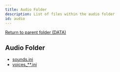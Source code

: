 ```yaml
---
title: Audio Folder
description: List of files within the audio folder
id: audio
---
```


[Return to parent folder (DATA)](../index.md)

## Audio Folder

* [sounds.ini](Audio/sounds.ini)
* [voices_**.ini](Audio/voices.ini)
